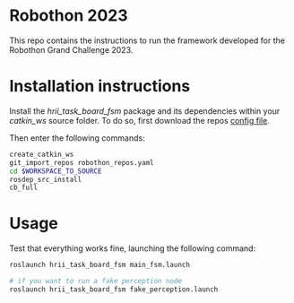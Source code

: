 # Robothon 2023
This repo contains the instructions to run the framework developed for the Robothon Grand Challenge 2023.

# Installation instructions
Install the *hrii_task_board_fsm* package and its dependencies within your *catkin_ws* source folder. To do so, first download the repos <a href="https://gitlab.iit.it/hrii/projects/robothon/hrii_task_board_fsm/-/raw/main/config/robothon_repos.yaml?inline=false" target="_blank">config file</a>.

Then enter the following commands:
```bash
create_catkin_ws
git_import_repos robothon_repos.yaml
cd $WORKSPACE_TO_SOURCE
rosdep_src_install
cb_full
```

# Usage
Test that everything works fine, launching the following command:
```bash
roslaunch hrii_task_board_fsm main_fsm.launch

# if you want to run a fake perception node
roslaunch hrii_task_board_fsm fake_perception.launch
```
